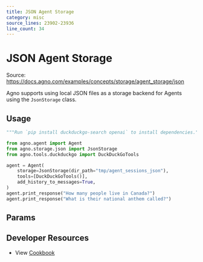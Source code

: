 ```yaml
---
title: JSON Agent Storage
category: misc
source_lines: 23902-23936
line_count: 34
---
```


# JSON Agent Storage
Source: https://docs.agno.com/examples/concepts/storage/agent_storage/json



Agno supports using local JSON files as a storage backend for Agents using the `JsonStorage` class.

## Usage

```python json_storage_for_agent.py
"""Run `pip install duckduckgo-search openai` to install dependencies."""

from agno.agent import Agent
from agno.storage.json import JsonStorage
from agno.tools.duckduckgo import DuckDuckGoTools

agent = Agent(
    storage=JsonStorage(dir_path="tmp/agent_sessions_json"),
    tools=[DuckDuckGoTools()],
    add_history_to_messages=True,
)
agent.print_response("How many people live in Canada?")
agent.print_response("What is their national anthem called?")
```

## Params

<Snippet file="storage-json-params.mdx" />

## Developer Resources

* View [Cookbook](https://github.com/agno-agi/agno/blob/main/cookbook/storage/json_storage/json_storage_for_agent.py)


